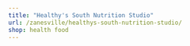 ```yaml
---
title: "Healthy's South Nutrition Studio"
url: /zanesville/healthys-south-nutrition-studio/
shop: health food
---
```

